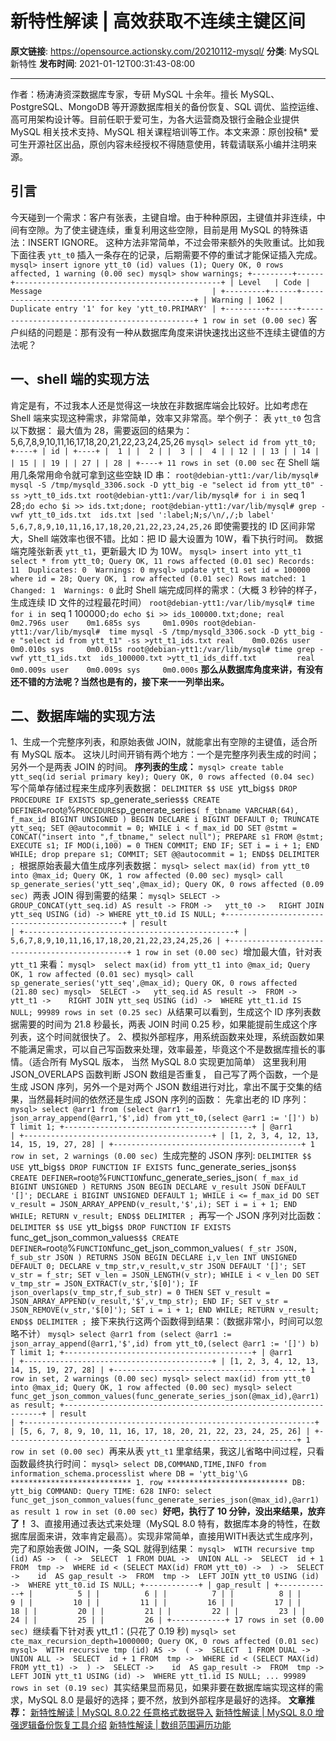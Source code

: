# 新特性解读 | 高效获取不连续主键区间

**原文链接**: https://opensource.actionsky.com/20210112-mysql/
**分类**: MySQL 新特性
**发布时间**: 2021-01-12T00:31:43-08:00

---

作者：杨涛涛资深数据库专家，专研 MySQL 十余年。擅长 MySQL、PostgreSQL、MongoDB 等开源数据库相关的备份恢复、SQL 调优、监控运维、高可用架构设计等。目前任职于爱可生，为各大运营商及银行金融企业提供 MySQL 相关技术支持、MySQL 相关课程培训等工作。本文来源：原创投稿* 爱可生开源社区出品，原创内容未经授权不得随意使用，转载请联系小编并注明来源。
## 引言
今天碰到一个需求：客户有张表，主键自增。由于种种原因，主键值并非连续，中间有空隙。为了使主键连续，重复利用这些空隙，目前是用 MySQL 的特殊语法：INSERT IGNORE。
这种方法非常简单，不过会带来额外的失败重试。比如我下面往表 `ytt_t0` 插入一条存在的记录，后期需要不停的重试才能保证插入完成。
`mysql> insert ignore ytt_t0 (id) values (1);
Query OK, 0 rows affected, 1 warning (0.00 sec)
mysql> show warnings;
+---------+------+----------------------------------------------+
| Level   | Code | Message                                      |
+---------+------+----------------------------------------------+
| Warning | 1062 | Duplicate entry '1' for key 'ytt_t0.PRIMARY' |
+---------+------+----------------------------------------------+
1 row in set (0.00 sec)`
客户纠结的问题是：那有没有一种从数据库角度来讲快速找出这些不连续主键值的方法呢？
## 一、shell 端的实现方法
肯定是有，不过我本人还是觉得这一块放在非数据库端会比较好。比如考虑在 Shell 端来实现这种需求，非常简单，效率又非常高。举个例子：
表 `ytt_t0` 包含以下数据：
最大值为 28，需要返回的结果为：5,6,7,8,9,10,11,16,17,18,20,21,22,23,24,25,26
`mysql> select id from ytt_t0;
+----+
| id |
+----+
|  1 |
|  2 |
|  3 |
|  4 |
| 12 |
| 13 |
| 14 |
| 15 |
| 19 |
| 27 |
| 28 |
+----+
11 rows in set (0.00 sec`
在 Shell 端用几条常用命令就可拿到这些空缺 ID 串：
`root@debian-ytt1:/var/lib/mysql# mysql -S /tmp/mysqld_3306.sock -D ytt_big -e "select id from ytt_t0" -ss >ytt_t0_ids.txt
root@debian-ytt1:/var/lib/mysql# for i in `seq 1 28`;do echo $i >> ids.txt;done;
root@debian-ytt1:/var/lib/mysql# grep -vwf ytt_t0_ids.txt  ids.txt |sed ':label;N;s/\n/,/;b label'
5,6,7,8,9,10,11,16,17,18,20,21,22,23,24,25,26`
即使需要找的 ID 区间非常大，Shell 端效率也很不错。比如：把 ID 最大设置为 10W，看下执行时间。
数据端克隆张新表 `ytt_t1`，更新最大 ID 为 10W。
`mysql> insert into ytt_t1 select * from ytt_t0;
Query OK, 11 rows affected (0.01 sec)
Records: 11  Duplicates: 0  Warnings: 0
mysql> update ytt_t1 set id = 100000 where id = 28;
Query OK, 1 row affected (0.01 sec)
Rows matched: 1  Changed: 1  Warnings: 0`
此时 Shell 端完成同样的需求：（大概 3 秒钟的样子，生成连续 ID 文件的过程最花时间）
`root@debian-ytt1:/var/lib/mysql# time for i in `seq 1 100000`;do echo $i >> ids_100000.txt;done;
real    0m2.796s
user    0m1.685s
sys     0m1.090s
root@debian-ytt1:/var/lib/mysql#  time mysql -S /tmp/mysqld_3306.sock -D ytt_big -e "select id from ytt_t1" -ss >ytt_t1_ids.txt
real    0m0.026s
user    0m0.010s
sys     0m0.015s
root@debian-ytt1:/var/lib/mysql# time grep -vwf ytt_t1_ids.txt  ids_100000.txt >ytt_t1_ids_diff.txt        
real    0m0.009s
user    0m0.009s
sys     0m0.000s`
**那么从数据库角度来讲，有没有还不错的方法呢？当然也是有的，接下来一一列举出来。**
## 二、数据库端的实现方法
1、生成一个完整序列表，和原始表做 JOIN，就能拿出有空隙的主键值，适合所有 MySQL 版本。
这块儿时间开销有两个地方：一个是完整序列表生成的时间；另外一个是两表 JOIN 的时间。
**序列表的生成：**
`mysql> create table ytt_seq(id serial primary key);
Query OK, 0 rows affected (0.04 sec)
`写个简单存储过程来生成序列表数据：
`DELIMITER $$
USE `ytt_big`$$
DROP PROCEDURE IF EXISTS `sp_generate_series`$$
CREATE DEFINER=`root`@`%` PROCEDURE `sp_generate_series`(
f_tbname VARCHAR(64),
f_max_id BIGINT UNSIGNED
)
BEGIN
DECLARE i BIGINT DEFAULT 0;
TRUNCATE ytt_seq;
SET @@autocommit = 0;
WHILE i < f_max_id DO
SET @stmt = CONCAT("insert into ",f_tbname," select null");
PREPARE s1 FROM @stmt;
EXECUTE s1;
IF MOD(i,100) = 0 THEN
COMMIT;
END IF;
SET i = i + 1;
END WHILE;
drop prepare s1;
COMMIT;
SET @@autocommit = 1;
END$$
DELIMITER ;
`根据原始表最大值生成序列表数据：
`mysql> select max(id) from ytt_t0 into @max_id;
Query OK, 1 row affected (0.00 sec)
mysql> call sp_generate_series('ytt_seq',@max_id);
Query OK, 0 rows affected (0.09 sec)
`两表 JOIN 得到需要的结果：
`mysql> SELECT
->   GROUP_CONCAT(ytt_seq.id) AS result
-> FROM
->   ytt_t0
->   RIGHT JOIN ytt_seq USING (id)
-> WHERE ytt_t0.id IS NULL;
+-----------------------------------------------+
| result                                        |
+-----------------------------------------------+
| 5,6,7,8,9,10,11,16,17,18,20,21,22,23,24,25,26 |
+-----------------------------------------------+
1 row in set (0.00 sec)
`增加最大值，针对表 `ytt_t1` 来看：
`mysql>  select max(id) from ytt_t1 into @max_id;
Query OK, 1 row affected (0.01 sec)
mysql> call sp_generate_series('ytt_seq',@max_id);
Query OK, 0 rows affected (21.80 sec)
mysql>  SELECT
->   ytt_seq.id AS result
->  FROM
->    ytt_t1
->    RIGHT JOIN ytt_seq USING (id)
->  WHERE ytt_t1.id IS NULL;
99989 rows in set (0.25 sec)
`从结果可以看到，生成这个 ID 序列表数据需要的时间为 21.8 秒最长，两表 JOIN 时间 0.25 秒，如果能提前生成这个序列表，这个时间就很快了。
2、模拟外部程序，用系统函数来处理，系统函数如果不能满足需求，可以自己写函数来处理，效率最差，毕竟这个不是数据库擅长的事情。（适合所有 MySQL 版本， 当然 MySQL 8.0 实现更加简单）
这里我利用 JSON_OVERLAPS 函数判断 JSON 数组是否重复， 自己写了两个函数，一个是生成 JSON 序列，另外一个是对两个 JSON 数组进行对比，拿出不属于交集的结果，当然最耗时间的依然还是生成 JSON 序列的函数：
先拿出老的 ID 序列：
`mysql> select @arr1 from (select @arr1 := json_array_append(@arr1,'$',id) from ytt_t0,(select @arr1 := '[]') b) T limit 1;
+------------------------------------------+
| @arr1                                    |
+------------------------------------------+
| [1, 2, 3, 4, 12, 13, 14, 15, 19, 27, 28] |
+------------------------------------------+
1 row in set, 2 warnings (0.00 sec)
`生成完整的 JSON 序列:
`DELIMITER $$
USE `ytt_big`$$
DROP FUNCTION IF EXISTS `func_generate_series_json`$$
CREATE DEFINER=`root`@`%` FUNCTION `func_generate_series_json`(
f_max_id BIGINT UNSIGNED
) RETURNS JSON
BEGIN
DECLARE v_result JSON DEFAULT '[]';
DECLARE i BIGINT UNSIGNED DEFAULT 1;
WHILE i <= f_max_id DO
SET v_result = JSON_ARRAY_APPEND(v_result,'$',i);
SET i = i + 1;
END WHILE;
RETURN v_result;
END$$
DELIMITER ;
`再写一个 JSON 序列对比函数：
`DELIMITER $$
USE `ytt_big`$$
DROP FUNCTION IF EXISTS `func_get_json_common_values`$$
CREATE DEFINER=`root`@`%` FUNCTION `func_get_json_common_values`(
f_str JSON,
f_sub_str JSON
) RETURNS JSON
BEGIN
DECLARE i,v_len INT UNSIGNED DEFAULT 0;
DECLARE v_tmp_str,v_result,v_str JSON DEFAULT '[]';
SET v_str = f_str;
SET v_len = JSON_LENGTH(v_str);
WHILE i < v_len DO
SET v_tmp_str = JSON_EXTRACT(v_str,'$[0]');
IF json_overlaps(v_tmp_str,f_sub_str) = 0 THEN
SET v_result = JSON_ARRAY_APPEND(v_result,'$',v_tmp_str);
END IF;
SET v_str = JSON_REMOVE(v_str,'$[0]');
SET i = i + 1;
END WHILE;
RETURN v_result;
END$$
DELIMITER ;
`接下来执行这两个函数得到结果：（数据非常小，时间可以忽略不计）
`mysql> select @arr1 from (select @arr1 := json_array_append(@arr1,'$',id) from ytt_t0,(select @arr1 := '[]') b) T limit 1;
+------------------------------------------+
| @arr1                                    |
+------------------------------------------+
| [1, 2, 3, 4, 12, 13, 14, 15, 19, 27, 28] |
+------------------------------------------+
1 row in set, 2 warnings (0.00 sec)
mysql> select max(id) from ytt_t0 into @max_id;
Query OK, 1 row affected (0.00 sec)
mysql> select func_get_json_common_values(func_generate_series_json(@max_id),@arr1) as result;
+-----------------------------------------------------------------+
| result                                                          |
+-----------------------------------------------------------------+
| [5, 6, 7, 8, 9, 10, 11, 16, 17, 18, 20, 21, 22, 23, 24, 25, 26] |
+-----------------------------------------------------------------+
1 row in set (0.00 sec)
`再来从表 `ytt_t1` 里拿结果，我这儿省略中间过程，只看函数最终执行时间：
`mysql> select DB,COMMAND,TIME,INFO from information_schema.processlist where DB = 'ytt_big'\G
*************************** 1. row ***************************
DB: ytt_big
COMMAND: Query
TIME: 628
INFO: select func_get_json_common_values(func_generate_series_json(@max_id),@arr1) as result
1 row in set (0.00 sec)
`**好吧，执行了 10 分钟，没出来结果，放弃了！**
3、直接用通过表达式来处理（MySQL 8.0 特有，数据库本身的特性，在数据库层面来讲，效率肯定最高）。实现非常简单，直接用WITH表达式生成序列，完了和原始表做 JOIN，一条 SQL 就得到结果：
`mysql>  WITH recursive tmp (id) AS
->  (
->  SELECT  1 FROM DUAL
->  UNION ALL
->  SELECT  id + 1 FROM  tmp
->  WHERE id < (SELECT MAX(id) FROM ytt_t0)
->  )
->  SELECT
->    id  AS gap_result
->  FROM  tmp
->  LEFT JOIN ytt_t0 USING (id)
->  WHERE ytt_t0.id IS NULL;
+------------+
| gap_result |
+------------+
|          5 |
|          6 |
|          7 |
|          8 |
|          9 |
|         10 |
|         11 |
|         16 |
|         17 |
|         18 |
|         20 |
|         21 |
|         22 |
|         23 |
|         24 |
|         25 |
|         26 |
+------------+
17 rows in set (0.00 sec)
`继续看下针对表 ytt_t1：(只花了 0.19 秒)
`mysql> set cte_max_recursion_depth=1000000;
Query OK, 0 rows affected (0.01 sec)
mysql>  WITH recursive tmp (id) AS
->  (
->  SELECT  1 FROM DUAL
->  UNION ALL
->  SELECT  id + 1 FROM  tmp
->  WHERE id < (SELECT MAX(id) FROM ytt_t1)
->  )
->  SELECT
->    id  AS gap_result
->  FROM  tmp
->  LEFT JOIN ytt_t1 USING (id)
->  WHERE ytt_t1.id IS NULL;
...
99989 rows in set (0.19 sec)
`其实结果显而易见，如果非要在数据库端实现这样的需求，MySQL 8.0 是最好的选择；要不然，放到外部程序是最好的选择。
**文章推荐：**
[新特性解读 | MySQL 8.0.22 任意格式数据导入](https://opensource.actionsky.com/20201110-mysql/)
[新特性解读 | MySQL 8.0 增强逻辑备份恢复工具介绍](https://opensource.actionsky.com/20201021-mysql/)
[新特性解读 | 数组范围遍历功能](https://opensource.actionsky.com/20200930-mysql/)